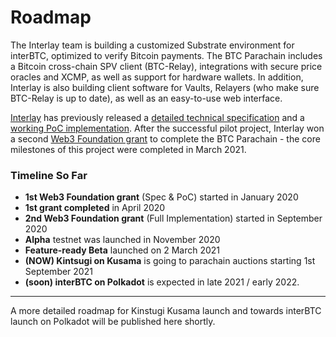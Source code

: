 # Roadmap


The Interlay team is building a customized Substrate environment for interBTC, optimized to verify Bitcoin payments. The BTC Parachain includes a Bitcoin cross-chain SPV client (BTC-Relay), integrations with secure price oracles and XCMP, as well as support for hardware wallets. In addition, Interlay is also building client software for Vaults, Relayers (who make sure BTC-Relay is up to date), as well as an easy-to-use web interface.

[Interlay](https://interlay.io/) has previously released a [detailed technical specification](https://interlay.gitlab.io/interbtc-spec/) and a [working PoC implementation](https://github.com/interlay/interbtc). After the successful pilot project, Interlay won a second [Web3 Foundation grant](https://web3.foundation/grants/) to complete the BTC Parachain - the core milestones of this project were completed in March 2021.

### Timeline So Far
- **1st Web3 Foundation grant** (Spec & PoC) started in January 2020
- **1st grant completed** in April 2020
- **2nd Web3 Foundation grant** (Full Implementation) started in September 2020
- **Alpha** testnet was launched in November 2020
- **Feature-ready Beta** launched on 2 March 2021
- **(NOW) Kintsugi on Kusama** is going to parachain auctions starting 1st September 2021
- **(soon) interBTC on Polkadot** is expected in late 2021 / early 2022.

---
A more detailed roadmap for Kinstugi Kusama launch and towards interBTC launch on Polkadot will be published here shortly.
